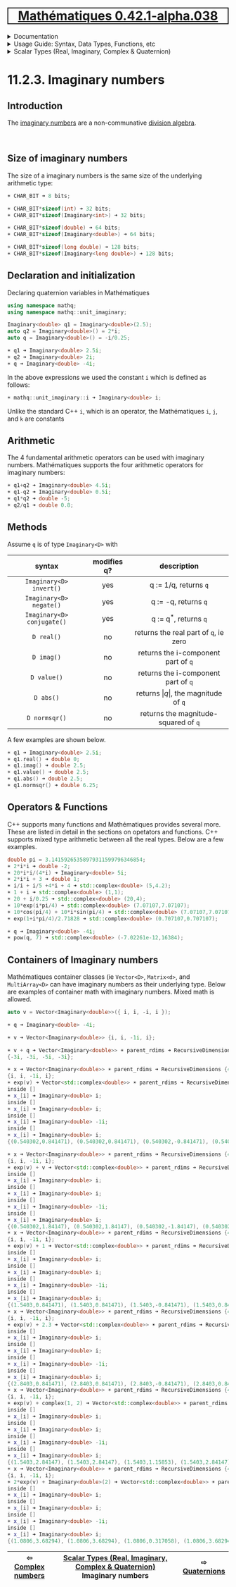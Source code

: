 [<h1 style='border: 2px solid; text-align: center'>Mathématiques 0.42.1-alpha.038</h1>](../../../../README.md)

<details>

<summary>Documentation</summary>

# [Documentation](../../../README.md)<br>
Chapter 1. [License](../../../license/README.md)<br>
Chapter 2. [About](../../../about/README.md)<br>
Chapter 3. [Why?](../../../why/README.md)<br>
Chapter 4. [Objectives](../../../objectives/README.md)<br>
Chapter 5. [Versioning](../../../versioning/README.md)<br>
Chapter 6. [Status & Release Notes](../../../status-release/README.md)<br>
Chapter 7. [Upcoming Development](../../../development-schedule/README.md)<br>
Chapter 8. [Introduction with Examples](../../../intro/README.md)<br>
Chapter 9. [Installation](../../../installation/README.md)<br>
Chapter 10. [Your First Mathématiques Project](../../../first-project/README.md)<br>
Chapter 11. _Usage Guide: Syntax, Data Types, Functions, etc_ <br>
Chapter 12. [Benchmarks](../../../benchmarks/README.md)<br>
Chapter 13. [Tests](../../../test/README.md)<br>
Chapter 14. [Developer Guide: Modifying and Extending Mathématiques](../../../developer-guide/README.md)<br>


</details>



<details>

<summary>Usage Guide: Syntax, Data Types, Functions, etc</summary>

# [11. Usage Guide: Syntax, Data Types, Functions, etc](../../README.md)<br>
11.1. [Usage Guide Notation](../../notation/README.md)<br>
11.2. _Scalar Types (Real, Imaginary, Complex & Quaternion)_ <br>
11.3. [Container Types (Vector, Matrix & MultiArray)](../../multiarrays/README.md)<br>
11.4. [Operators](../../operators/README.md)<br>
11.5. [Functions](../../functions/README.md)<br>
11.6. [Linear Algebra](../../linear-algebra/README.md)<br>
11.7. [Indexing, Masks, and Sorting](../../indexing-sorting/README.md)<br>
11.8. [Ranges and Grids](../../ranges-grids/README.md)<br>
11.9. [Calculus](../../calculus/README.md)<br>
11.10. [Vector Calculus](../../vector-calculus/README.md)<br>
11.11. [MultiArray Calculus](../../tensor-calculus/README.md)<br>
11.12. [Display of Results](../../display/README.md)<br>
11.13. [FILE I/O](../../file-io/README.md)<br>
11.14. [Debug Modes](../../debug/README.md)<br>


</details>



<details>

<summary>Scalar Types (Real, Imaginary, Complex & Quaternion)</summary>

# [11.2. Scalar Types (Real, Imaginary, Complex & Quaternion)](../README.md)<br>
11.2.1. [Reals](../real/README.md)<br>
11.2.2. [Complex numbers](../complex/README.md)<br>
11.2.3. _Imaginary numbers_ <br>
11.2.4. [Quaternions](../quaternion/README.md)<br>


</details>



# 11.2.3. Imaginary numbers



## Introduction
The [imaginary numbers](https://mathworld.wolfram.com/Imaginary.html) are a non-communative [division algebra](https://en.wikipedia.org/wiki/Division_algebra).



<br>

## Size of imaginary numbers
The size of a imaginary numbers is the same size of the underlying arithmetic type:


```C++
☀ CHAR_BIT ➜ 8 bits;

☀ CHAR_BIT*sizeof(int) ➜ 32 bits;
☀ CHAR_BIT*sizeof(Imaginary<int>) ➜ 32 bits;

☀ CHAR_BIT*sizeof(double) ➜ 64 bits;
☀ CHAR_BIT*sizeof(Imaginary<double>) ➜ 64 bits;

☀ CHAR_BIT*sizeof(long double) ➜ 128 bits;
☀ CHAR_BIT*sizeof(Imaginary<long double>) ➜ 128 bits;

```
## Declaration and initialization
Declaring quaternion variables in Mathématiques


```C++
using namespace mathq;
using namespace mathq::unit_imaginary;

Imaginary<double> q1 = Imaginary<double>(2.5);
auto q2 = Imaginary<double>() = 2*i;
auto q = Imaginary<double>() = -i/0.25;

☀ q1 ➜ Imaginary<double> 2.5i;
☀ q2 ➜ Imaginary<double> 2i;
☀ q ➜ Imaginary<double> -4i;
```
In the above expressions we used the constant `i` which is defined as follows:

```C++
☀ mathq::unit_imaginary::i ➜ Imaginary<double> i;
```
Unlike the standard C++ `i`, which is an operator, the Mathématiques `i`, `j`, and `k` are constants
## Arithmetic
The 4 fundamental arithmetic operators can be used with imaginary numbers.
Mathématiques supports the four arithmetic operators for imaginary numbers:

```C++
☀ q1+q2 ➜ Imaginary<double> 4.5i;
☀ q1-q2 ➜ Imaginary<double> 0.5i;
☀ q1*q2 ➜ double -5;
☀ q2/q1 ➜ double 0.8;
```
## Methods
Assume `q`  is of type `Imaginary<D>` with 

| syntax | modifies q? | description | 
| :---: | :---: | :---: | 
| `Imaginary<D> invert()` | yes | q := 1/q, returns `q` | 
| `Imaginary<D> negate()` | yes | q := -q, returns `q` | 
| `Imaginary<D> conjugate()` | yes | q := q<sup>*</sup>, returns `q` | 
| `D real()` | no | returns the real part of `q`, ie zero | 
| `D imag()` | no | returns the i-component part of `q` | 
| `D value()` | no | returns the i-component part of `q` | 
| `D abs()` | no | returns \|_q_\|, the magnitude of `q` | 
| `D normsqr()` | no | returns the magnitude-squared of `q` | 
A few examples are shown below.

```C++
☀ q1 ➜ Imaginary<double> 2.5i;
☀ q1.real() ➜ double 0;
☀ q1.imag() ➜ double 2.5;
☀ q1.value() ➜ double 2.5;
☀ q1.abs() ➜ double 2.5;
☀ q1.normsqr() ➜ double 6.25;
```
## Operators & Functions

C++ supports many functions and Mathématiques provides several more.  These are listed in detail in the sections on opetators and functions.  C++ supports mixed type arithmetic between all the real types.
Below are a few examples.



```C++
double pi = 3.14159265358979311599796346854;
☀ 2*i*i ➜ double -2;
☀ 20*i*i/(4*i) ➜ Imaginary<double> 5i;
☀ 2*i*i + 3 ➜ double 1;
☀ i/i + i/5 +4*i + 4 ➜ std::complex<double> (5,4.2);
☀ 1 + i ➜ std::complex<double> (1,1);
☀ 20 + i/0.25 ➜ std::complex<double> (20,4);
☀ 10*exp(i*pi/4) ➜ std::complex<double> (7.07107,7.07107);
☀ 10*cos(pi/4) + 10*i*sin(pi/4) ➜ std::complex<double> (7.07107,7.07107);
☀ exp(1+i*pi/4)/2.71828 ➜ std::complex<double> (0.707107,0.707107);

☀ q ➜ Imaginary<double> -4i;
☀ pow(q, 7) ➜ std::complex<double> (-7.02261e-12,16384);
```
## Containers of Imaginary numbers

Mathématiques container classes (ie `Vector<D>`, `Matrix<d>`, and `MultiArray<D>` can have imaginary numbers as their underlying type.
Below are examples of container math with imaginary numbers.  Mixed math is allowed.


```C++
auto v = Vector<Imaginary<double>>({ i, i, -i, i });
```
```C++
☀ q ➜ Imaginary<double> -4i;

☀ v ➜ Vector<Imaginary<double>> {i, i, -1i, i};

☀ v + q ➜ Vector<Imaginary<double>> ☀ parent_rdims ➜ RecursiveDimensions {4};
{-3i, -3i, -5i, -3i};

☀ x ➜ Vector<Imaginary<double>> ☀ parent_rdims ➜ RecursiveDimensions {4};
{i, i, -1i, i};
☀ exp(v) ➜ Vector<std::complex<double>> ☀ parent_rdims ➜ RecursiveDimensions {4};
inside []
☀ x_[i] ➜ Imaginary<double> i;
inside []
☀ x_[i] ➜ Imaginary<double> i;
inside []
☀ x_[i] ➜ Imaginary<double> -1i;
inside []
☀ x_[i] ➜ Imaginary<double> i;
{(0.540302,0.841471), (0.540302,0.841471), (0.540302,-0.841471), (0.540302,0.841471)};

☀ x ➜ Vector<Imaginary<double>> ☀ parent_rdims ➜ RecursiveDimensions {4};
{i, i, -1i, i};
☀ exp(v) + v ➜ Vector<std::complex<double>> ☀ parent_rdims ➜ RecursiveDimensions {4};
inside []
☀ x_[i] ➜ Imaginary<double> i;
inside []
☀ x_[i] ➜ Imaginary<double> i;
inside []
☀ x_[i] ➜ Imaginary<double> -1i;
inside []
☀ x_[i] ➜ Imaginary<double> i;
{(0.540302,1.84147), (0.540302,1.84147), (0.540302,-1.84147), (0.540302,1.84147)};
☀ x ➜ Vector<Imaginary<double>> ☀ parent_rdims ➜ RecursiveDimensions {4};
{i, i, -1i, i};
☀ exp(v) + 1 ➜ Vector<std::complex<double>> ☀ parent_rdims ➜ RecursiveDimensions {4};
inside []
☀ x_[i] ➜ Imaginary<double> i;
inside []
☀ x_[i] ➜ Imaginary<double> i;
inside []
☀ x_[i] ➜ Imaginary<double> -1i;
inside []
☀ x_[i] ➜ Imaginary<double> i;
{(1.5403,0.841471), (1.5403,0.841471), (1.5403,-0.841471), (1.5403,0.841471)};
☀ x ➜ Vector<Imaginary<double>> ☀ parent_rdims ➜ RecursiveDimensions {4};
{i, i, -1i, i};
☀ exp(v) + 2.3 ➜ Vector<std::complex<double>> ☀ parent_rdims ➜ RecursiveDimensions {4};
inside []
☀ x_[i] ➜ Imaginary<double> i;
inside []
☀ x_[i] ➜ Imaginary<double> i;
inside []
☀ x_[i] ➜ Imaginary<double> -1i;
inside []
☀ x_[i] ➜ Imaginary<double> i;
{(2.8403,0.841471), (2.8403,0.841471), (2.8403,-0.841471), (2.8403,0.841471)};
☀ x ➜ Vector<Imaginary<double>> ☀ parent_rdims ➜ RecursiveDimensions {4};
{i, i, -1i, i};
☀ exp(v) + complex(1, 2) ➜ Vector<std::complex<double>> ☀ parent_rdims ➜ RecursiveDimensions {4};
inside []
☀ x_[i] ➜ Imaginary<double> i;
inside []
☀ x_[i] ➜ Imaginary<double> i;
inside []
☀ x_[i] ➜ Imaginary<double> -1i;
inside []
☀ x_[i] ➜ Imaginary<double> i;
{(1.5403,2.84147), (1.5403,2.84147), (1.5403,1.15853), (1.5403,2.84147)};
☀ x ➜ Vector<Imaginary<double>> ☀ parent_rdims ➜ RecursiveDimensions {4};
{i, i, -1i, i};
☀ 2*exp(v) + Imaginary<double>(2) ➜ Vector<std::complex<double>> ☀ parent_rdims ➜ RecursiveDimensions {4};
inside []
☀ x_[i] ➜ Imaginary<double> i;
inside []
☀ x_[i] ➜ Imaginary<double> i;
inside []
☀ x_[i] ➜ Imaginary<double> -1i;
inside []
☀ x_[i] ➜ Imaginary<double> i;
{(1.0806,3.68294), (1.0806,3.68294), (1.0806,0.317058), (1.0806,3.68294)};
```


| ⇦ <br />[Complex numbers](../complex/README.md)  | [Scalar Types (Real, Imaginary, Complex & Quaternion)](../README.md)<br />Imaginary numbers<br /><img width=1000/> | ⇨ <br />[Quaternions](../quaternion/README.md)   |
| ------------ | :-------------------------------: | ------------ |

